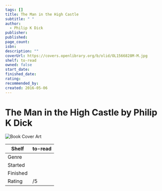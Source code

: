 ```yaml
---
tags: []
title: The Man in the High Castle
subtitle: " "
author:
  - Philip K Dick
publisher: 
published: 
page_count: 
isbn: 
description: ""
coverUrl: https://covers.openlibrary.org/b/olid/OL1566828M-M.jpg
shelf: to-read
owned: false
start_date: 
finished_date: 
rating: 
recommended_by: 
created: 2016-05-06
---
```


# The Man in the High Castle by Philip K Dick

![Book Cover Art](https://covers.openlibrary.org/b/olid/OL1566828M-M.jpg)

| Shelf | to-read |
| --- | --- |
| Genre |  |
| Started |  |
| Finished |  |
| Rating | /5 |

